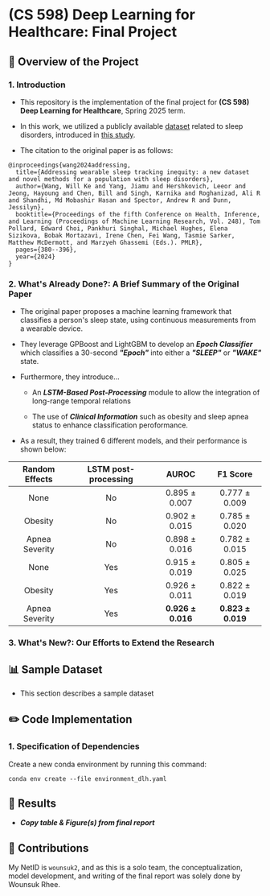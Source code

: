 # **(CS 598) Deep Learning for Healthcare: Final Project**

## **📖 Overview of the Project**

### **1. Introduction**

* This repository is the implementation of the final project for **(CS 598) Deep Learning for Healthcare**, Spring 2025 term.

* In this work, we utilized a publicly available [dataset](https://physionet.org/content/dreamt/2.0.0/) related to sleep disorders, introduced in [this study](https://raw.githubusercontent.com/mlresearch/v248/main/assets/wang24a/wang24a.pdf).

* The citation to the original paper is as follows:
```
@inproceedings{wang2024addressing,
  title={Addressing wearable sleep tracking inequity: a new dataset and novel methods for a population with sleep disorders},
  author={Wang, Will Ke and Yang, Jiamu and Hershkovich, Leeor and Jeong, Hayoung and Chen, Bill and Singh, Karnika and Roghanizad, Ali R and Shandhi, Md Mobashir Hasan and Spector, Andrew R and Dunn, Jessilyn},
  booktitle={Proceedings of the fifth Conference on Health, Inference, and Learning (Proceedings of Machine Learning Research, Vol. 248), Tom Pollard, Edward Choi, Pankhuri Singhal, Michael Hughes, Elena Sizikova, Bobak Mortazavi, Irene Chen, Fei Wang, Tasmie Sarker, Matthew McDermott, and Marzyeh Ghassemi (Eds.). PMLR},
  pages={380--396},
  year={2024}
}
```

### **2. What's Already Done?: A Brief Summary of the Original Paper**

* The original paper proposes a machine learning framework that classifies a person's sleep state, using continuous measurements from a wearable device.

* They leverage GPBoost and LightGBM to develop an ***Epoch Classifier*** which classifies a 30-second ***"Epoch"*** into either a ***"SLEEP"*** or ***"WAKE"*** state.

* Furthermore, they introduce...

  * An ***LSTM-Based Post-Processing*** module to allow the integration of long-range temporal relations
 
  * The use of ***Clinical Information*** such as obesity and sleep apnea status to enhance classification peroformance.
 
* As a result, they trained 6 different models, and their performance is shown below:

| Random Effects   | LSTM post-processing | AUROC               | F1 Score              |
|:----------------:|:--------------------:|:-------------------:|:---------------------:|
| None             | No                   | 0.895 ± 0.007       | 0.777 ± 0.009         |
| Obesity          | No                   | 0.902 ± 0.015       | 0.785 ± 0.020         |
| Apnea Severity   | No                   | 0.898 ± 0.016       | 0.782 ± 0.015         |
| None             | Yes                  | 0.915 ± 0.019       | 0.805 ± 0.025         |
| Obesity          | Yes                  | 0.926 ± 0.011       | 0.822 ± 0.019         |
| Apnea Severity   | Yes                  | **0.926 ± 0.016**   | **0.823 ± 0.019**     |


### **3. What's New?: Our Efforts to Extend the Research**


## **📊 Sample Dataset**

* This section describes a sample dataset



## **✏️ Code Implementation**

### **1. Specification of Dependencies**

Create a new conda environment by running this command:

```
conda env create --file environment_dlh.yaml
```



## **📐 Results**

* ***Copy table & Figure(s) from final report***


## **👏 Contributions**

My NetID is `wounsuk2`, and as this is a solo team, the conceptualization, model development, and writing of the final report was solely done by Wounsuk Rhee.
